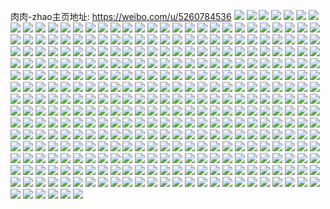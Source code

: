 肉肉-zhao主页地址: https://weibo.com/u/5260784536 
![](https://wx4.sinaimg.cn/mw2000/005K1Inuly1h8wo3w2jd4j30u01t2qc6.jpg) 
![](https://wx4.sinaimg.cn/mw2000/005K1Inuly1h8qx7pps88j30j60j640c.jpg) 
![](https://wx4.sinaimg.cn/mw2000/005K1Inuly1h8oht7bpy7j31w831ce81.jpg) 
![](https://wx4.sinaimg.cn/mw2000/005K1Inuly1h8e8yd5mgyj30u0140tjg.jpg) 
![](https://wx4.sinaimg.cn/mw2000/005K1Inuly1h89llaz0edj31400u0tgi.jpg) 
![](https://wx4.sinaimg.cn/mw2000/005K1Inuly1h89lmd56qvj31400u0wk1.jpg) 
![](https://wx4.sinaimg.cn/mw2000/005K1Inuly1h87c72jlvtj31bf0o7n6r.jpg) 
![](https://wx4.sinaimg.cn/mw2000/005K1Inuly1h7xokqbrfmj30u01t144w.jpg) 
![](https://wx4.sinaimg.cn/mw2000/005K1Inuly1h7q2f9e6u5j30u00u0k20.jpg) 
![](https://wx4.sinaimg.cn/mw2000/005K1Inuly1h7pdeak563j30u0152tej.jpg) 
![](https://wx4.sinaimg.cn/mw2000/005K1Inuly1h7pde9pf0vj30u0140tf8.jpg) 
![](https://wx4.sinaimg.cn/mw2000/005K1Inuly1h7pdebff5xj30u01407b2.jpg) 
![](https://wx4.sinaimg.cn/mw2000/005K1Inuly1h7pdec78l8j30u01407b3.jpg) 
![](https://wx4.sinaimg.cn/mw2000/005K1Inuly1h7kklcncrbj30kw11q45i.jpg) 
![](https://wx4.sinaimg.cn/mw2000/005K1Inuly1h7kklam41oj30u0140ajd.jpg) 
![](https://wx4.sinaimg.cn/mw2000/005K1Inuly1h7kklgqoysj30u00u0wmv.jpg) 
![](https://wx4.sinaimg.cn/mw2000/005K1Inuly1h7kklem3dqj30u00u0ahp.jpg) 
![](https://wx4.sinaimg.cn/mw2000/005K1Inuly1h7j9c57p69j30wr1nsn91.jpg) 
![](https://wx4.sinaimg.cn/mw2000/005K1Inuly1h708eu6pklj31up2rw459.jpg) 
![](https://wx4.sinaimg.cn/mw2000/005K1Inuly1h17a3cc3c0j30u00u0wjz.jpg) 
![](https://wx4.sinaimg.cn/mw2000/005K1Inuly1h17a3cy68pj30u00u0whb.jpg) 
![](https://wx4.sinaimg.cn/mw2000/005K1Inuly1h17a3emu0aj30u00u07bj.jpg) 
![](https://wx4.sinaimg.cn/mw2000/005K1Inuly1h17a3fo7dqj30u00u0wj7.jpg) 
![](https://wx4.sinaimg.cn/mw2000/005K1Inuly1h17a3gm20oj30u00u0wgn.jpg) 
![](https://wx4.sinaimg.cn/mw2000/005K1Inuly1h17a3hwvnlj30u00u07an.jpg) 
![](https://wx4.sinaimg.cn/mw2000/005K1Inuly1gza0zusjh6j30u01400ui.jpg) 
![](https://wx4.sinaimg.cn/mw2000/005K1Inuly1gza0zuzomvj30u0140jt0.jpg) 
![](https://wx4.sinaimg.cn/mw2000/005K1Inuly1gza0ztuqvij30u0140wga.jpg) 
![](https://wx4.sinaimg.cn/mw2000/005K1Inuly1gza0zu2o2oj30u0140dhh.jpg) 
![](https://wx4.sinaimg.cn/mw2000/005K1Inuly1gza0zu9q6yj30u0140gnd.jpg) 
![](https://wx4.sinaimg.cn/mw2000/005K1Inuly1gza0zum3h1j30u0140wg0.jpg) 
![](https://wx4.sinaimg.cn/mw2000/005K1Inuly1gza144iez1j30qo1bwq4x.jpg) 
![](https://wx4.sinaimg.cn/mw2000/005K1Inuly1gza12vovmbj30qo1bx0wg.jpg) 
![](https://wx4.sinaimg.cn/mw2000/005K1Inuly1gza12vaqwoj30qo1b90x5.jpg) 
![](https://wx4.sinaimg.cn/mw2000/005K1Inuly1gx6m664f3aj316o1kwqqq.jpg) 
![](https://wx4.sinaimg.cn/mw2000/005K1Inuly1gx6m5w72izj30u01407hc.jpg) 
![](https://wx4.sinaimg.cn/mw2000/005K1Inuly1gx6m5grho6j30u01407gs.jpg) 
![](https://wx4.sinaimg.cn/mw2000/005K1Inuly1gx6m5qothgj316o1kwx1n.jpg) 
![](https://wx4.sinaimg.cn/mw2000/005K1Inuly1gw6xnb71kij31kw1kwx63.jpg) 
![](https://wx4.sinaimg.cn/mw2000/005K1Inuly1gw6xnrr5lrj31kw1kw1kx.jpg) 
![](https://wx4.sinaimg.cn/mw2000/005K1Inuly1gw6xo86sp9j31kw1kwqt6.jpg) 
![](https://wx4.sinaimg.cn/mw2000/005K1Inuly1gw6xoi0b1qj31hc1hctn4.jpg) 
![](https://wx4.sinaimg.cn/mw2000/005K1Inuly1gw6xonvgwlj31hc1hch09.jpg) 
![](https://wx4.sinaimg.cn/mw2000/005K1Inuly1gw6xouvsf8j31hc1hcaox.jpg) 
![](https://wx4.sinaimg.cn/mw2000/005K1Inuly1gv8b57vz8gj31401jdtos.jpg) 
![](https://wx4.sinaimg.cn/mw2000/005K1Inuly1gv8b5quba1j61kw1kw1dy02.jpg) 
![](https://wx4.sinaimg.cn/mw2000/005K1Inuly1gv8b5g9fs7j61401ny4kp02.jpg) 
![](https://wx4.sinaimg.cn/mw2000/005K1Inuly1gu3ldpqnelj60tz1kbn7102.jpg) 
![](https://wx4.sinaimg.cn/mw2000/005K1Inuly1grzihs3o7fj32ek25u7wk.jpg) 
![](https://wx4.sinaimg.cn/mw2000/005K1Inuly1grzil4pl2zj320026shdt.jpg) 
![](https://wx4.sinaimg.cn/mw2000/005K1Inuly1grziifrt2nj32sp2bb7wk.jpg) 
![](https://wx4.sinaimg.cn/mw2000/005K1Inuly1grzikwk3wnj61403lg7wh02.jpg) 
![](https://wx4.sinaimg.cn/mw2000/005K1Inuly1gpb8qp1mf4j31z41z41kz.jpg) 
![](https://wx4.sinaimg.cn/mw2000/005K1Inuly1gpb8qmwq8mj31z41z4e84.jpg) 
![](https://wx4.sinaimg.cn/mw2000/005K1Inuly1gpb8qrzqkgj31z41z4kjm.jpg) 
![](https://wx4.sinaimg.cn/mw2000/005K1Inuly1gpb8qtofccj31g01g1npe.jpg) 
![](https://wx4.sinaimg.cn/mw2000/005K1Inuly1gpb8qwk6quj31z41z4b2a.jpg) 
![](https://wx4.sinaimg.cn/mw2000/005K1Inuly1gpb8quvz7bj31kw1kwqv5.jpg) 
![](https://wx4.sinaimg.cn/mw2000/005K1Inuly1gpb8qkdogqj31z41z4e83.jpg) 
![](https://wx4.sinaimg.cn/mw2000/005K1Inuly1gpb8qge4mbj31z41z4u0y.jpg) 
![](https://wx4.sinaimg.cn/mw2000/005K1Inuly1gpb8qyv7xuj31kw1hg7wi.jpg) 
![](https://wx4.sinaimg.cn/mw2000/005K1Inuly1gnu9j42mbcj31kw1kw7wi.jpg) 
![](https://wx4.sinaimg.cn/mw2000/005K1Inuly1gnu9jcu9ixj31kw1kwx6q.jpg) 
![](https://wx4.sinaimg.cn/mw2000/005K1Inuly1gnu9jenuwwj31kw1kwqv6.jpg) 
![](https://wx4.sinaimg.cn/mw2000/005K1Inuly1gnu9j6q80dj31kw1kwu0x.jpg) 
![](https://wx4.sinaimg.cn/mw2000/005K1Inuly1gnu9j7wdkbj31kw1jykjl.jpg) 
![](https://wx4.sinaimg.cn/mw2000/005K1Inuly1gnu9ja1ln9j31ee1i4kjl.jpg) 
![](https://wx4.sinaimg.cn/mw2000/005K1Inuly1gnu9jh3p6xj31kw1kwnpe.jpg) 
![](https://wx4.sinaimg.cn/mw2000/005K1Inuly1gnu9jil3hgj31kw1kwkjm.jpg) 
![](https://wx4.sinaimg.cn/mw2000/005K1Inuly1gnu9j591goj316k1kwkjl.jpg) 
![](https://wx4.sinaimg.cn/mw2000/005K1Inuly1gncgmxviexj31400tkasx.jpg) 
![](https://wx4.sinaimg.cn/mw2000/005K1Inuly1gmzomel9lcj31400u0aqu.jpg) 
![](https://wx4.sinaimg.cn/mw2000/005K1Inuly1gmxxpu0agaj30mm0m912k.jpg) 
![](https://wx4.sinaimg.cn/mw2000/005K1Inuly1gmxxpsvm6gj30u00u0qdt.jpg) 
![](https://wx4.sinaimg.cn/mw2000/005K1Inuly1gmxxpsktrzj31kw16okjl.jpg) 
![](https://wx4.sinaimg.cn/mw2000/005K1Inuly1gmxxpqhyphj30u00u0783.jpg) 
![](https://wx4.sinaimg.cn/mw2000/005K1Inuly1gmxxpubevzj313z0qodqe.jpg) 
![](https://wx4.sinaimg.cn/mw2000/005K1Inuly1gmxxptg066j30u00u0qfb.jpg) 
![](https://wx4.sinaimg.cn/mw2000/005K1Inuly1gmxxps3t7xj30u00u0wk7.jpg) 
![](https://wx4.sinaimg.cn/mw2000/005K1Inuly1gmxxptscgwj30u00u0tm8.jpg) 
![](https://wx4.sinaimg.cn/mw2000/005K1Inuly1gmxxprv79vj30u00u049b.jpg) 
![](https://wx4.sinaimg.cn/mw2000/005K1Inuly1gm8kmlpyo4j31070mpqf2.jpg) 
![](https://wx4.sinaimg.cn/mw2000/005K1Inuly1gm8kmgnw99j31kw11y1ky.jpg) 
![](https://wx4.sinaimg.cn/mw2000/005K1Inuly1gm8kmjjuyoj31kw11yb29.jpg) 
![](https://wx4.sinaimg.cn/mw2000/005K1Inuly1gm8kmht68lj31kw11yqv5.jpg) 
![](https://wx4.sinaimg.cn/mw2000/005K1Inuly1gm8kmm8wp9j31ha1314pz.jpg) 
![](https://wx4.sinaimg.cn/mw2000/005K1Inuly1gm8kmirck8j31kw11ye82.jpg) 
![](https://wx4.sinaimg.cn/mw2000/005K1Inuly1gm8kmjy4pej313e0r0wt6.jpg) 
![](https://wx4.sinaimg.cn/mw2000/005K1Inuly1gm8kml56qxj31kw11yu0x.jpg) 
![](https://wx4.sinaimg.cn/mw2000/005K1Inuly1gm8kmkia44j31kw11y4qp.jpg) 
![](https://wx4.sinaimg.cn/mw2000/005K1Inuly1gm52mnjg30j33342bc7wl.jpg) 
![](https://wx4.sinaimg.cn/mw2000/005K1Inuly1gm52ml8g7sj33342bc7wk.jpg) 
![](https://wx4.sinaimg.cn/mw2000/005K1Inuly1gluq241mhpj31z41hcx6p.jpg) 
![](https://wx4.sinaimg.cn/mw2000/005K1Inuly1gluq3tdrh1j31kw11y7wh.jpg) 
![](https://wx4.sinaimg.cn/mw2000/005K1Inuly1gluq2gnpmcj31kw16ou0x.jpg) 
![](https://wx4.sinaimg.cn/mw2000/005K1Inuly1gluq32u64xj31hc202hdu.jpg) 
![](https://wx4.sinaimg.cn/mw2000/005K1Inuly1gluq0ts468j31kw16qkjl.jpg) 
![](https://wx4.sinaimg.cn/mw2000/005K1Inuly1gluq1477t8j31z41i9u0x.jpg) 
![](https://wx4.sinaimg.cn/mw2000/005K1Inuly1gluq0cbesgj31kw16ob2a.jpg) 
![](https://wx4.sinaimg.cn/mw2000/005K1Inuly1gluq3i0m5zj31z41hcx6p.jpg) 
![](https://wx4.sinaimg.cn/mw2000/005K1Inuly1gluq0kt8r7j31kw11yb29.jpg) 
![](https://wx4.sinaimg.cn/mw2000/005K1Inuly1glei0anutxj30u0140n1c.jpg) 
![](https://wx4.sinaimg.cn/mw2000/005K1Inuly1glei07zu9yj31400u07wh.jpg) 
![](https://wx4.sinaimg.cn/mw2000/005K1Inuly1glei0a7k8vj31400u0q5e.jpg) 
![](https://wx4.sinaimg.cn/mw2000/005K1Inuly1glei09qr6lj30u00u0trl.jpg) 
![](https://wx4.sinaimg.cn/mw2000/005K1Inuly1glei01d1ijj32bc334x6q.jpg) 
![](https://wx4.sinaimg.cn/mw2000/005K1Inuly1glei05g7cdj30u00u0ts4.jpg) 
![](https://wx4.sinaimg.cn/mw2000/005K1Inuly1glcnur5a3mj31kw16okjl.jpg) 
![](https://wx4.sinaimg.cn/mw2000/005K1Inuly1glcnuogvt0j31z41hcx6q.jpg) 
![](https://wx4.sinaimg.cn/mw2000/005K1Inuly1glcnupmp0lj31kw0r47wh.jpg) 
![](https://wx4.sinaimg.cn/mw2000/005K1Inuly1gkzvjxxt8dj31kw11yhdt.jpg) 
![](https://wx4.sinaimg.cn/mw2000/005K1Inuly1gkzvk7sqs4j31z41bfqv5.jpg) 
![](https://wx4.sinaimg.cn/mw2000/005K1Inuly1gkzvkhf0txj31kw11yhdt.jpg) 
![](https://wx4.sinaimg.cn/mw2000/005K1Inuly1gk8smx0bcvj31kw16o1ky.jpg) 
![](https://wx4.sinaimg.cn/mw2000/005K1Inuly1gk8sn5h9h5j31e6108hdt.jpg) 
![](https://wx4.sinaimg.cn/mw2000/005K1Inuly1gk8so1cptuj31jk15okjl.jpg) 
![](https://wx4.sinaimg.cn/mw2000/005K1Inuly1gk8sovffetj31kw16o7wi.jpg) 
![](https://wx4.sinaimg.cn/mw2000/005K1Inuly1gk8smlf0moj31kw16o4qq.jpg) 
![](https://wx4.sinaimg.cn/mw2000/005K1Inuly1gk8sogip8rj31kw16o4qq.jpg) 
![](https://wx4.sinaimg.cn/mw2000/005K1Inuly1gk8snfddn7j31kw16okjl.jpg) 
![](https://wx4.sinaimg.cn/mw2000/005K1Inuly1gk8snrqc01j31kw16ox6p.jpg) 
![](https://wx4.sinaimg.cn/mw2000/005K1Inuly1gk8spmjabvj33342bckjn.jpg) 
![](https://wx4.sinaimg.cn/mw2000/005K1Inuly1gk6kb4hlbtj31kw16o1ky.jpg) 
![](https://wx4.sinaimg.cn/mw2000/005K1Inuly1gk2fpkgc6rj31kw11y1kx.jpg) 
![](https://wx4.sinaimg.cn/mw2000/005K1Inuly1gk2fpetl58j31z41bfb1e.jpg) 
![](https://wx4.sinaimg.cn/mw2000/005K1Inuly1gk2fp9f32gj31kw11y1kx.jpg) 
![](https://wx4.sinaimg.cn/mw2000/005K1Inuly1gjqhe2nbh4j31kw16o1ky.jpg) 
![](https://wx4.sinaimg.cn/mw2000/005K1Inuly1gjqhd7hzn5j30u00j043a.jpg) 
![](https://wx4.sinaimg.cn/mw2000/005K1Inuly1gjqhdllm8zj31kw16o4qq.jpg) 
![](https://wx4.sinaimg.cn/mw2000/005K1Inuly1gjqhd9rjuhj30u00u0qdw.jpg) 
![](https://wx4.sinaimg.cn/mw2000/005K1Inuly1gjqhdrcje2j31fg0u00xa.jpg) 
![](https://wx4.sinaimg.cn/mw2000/005K1Inuly1gjqhdqecsoj30u00u0aur.jpg) 
![](https://wx4.sinaimg.cn/mw2000/005K1Inuly1gjhxhfid5wj30p00p0hdt.jpg) 
![](https://wx4.sinaimg.cn/mw2000/005K1Inuly1gjhxhi2yicj30p00p0e81.jpg) 
![](https://wx4.sinaimg.cn/mw2000/005K1Inuly1gjhxhjeqxsj30p00p0npd.jpg) 
![](https://wx4.sinaimg.cn/mw2000/005K1Inuly1gjhxhk6xv5j30p00p0b29.jpg) 
![](https://wx4.sinaimg.cn/mw2000/005K1Inuly1gjhxhlzc2mj30p00p0wzt.jpg) 
![](https://wx4.sinaimg.cn/mw2000/005K1Inuly1gjhxhkxdyvj30p00p0b29.jpg) 
![](https://wx4.sinaimg.cn/mw2000/005K1Inuly1gja8zfbvqcj31kw16ou0x.jpg) 
![](https://wx4.sinaimg.cn/mw2000/005K1Inuly1gja8z91f2rj31kw16oqv5.jpg) 
![](https://wx4.sinaimg.cn/mw2000/005K1Inuly1gja8z9p2eaj31kw16ohdt.jpg) 
![](https://wx4.sinaimg.cn/mw2000/005K1Inuly1gja8zbt4vqj31kw16ohdt.jpg) 
![](https://wx4.sinaimg.cn/mw2000/005K1Inuly1gja8zge9k3j31kw16o7wh.jpg) 
![](https://wx4.sinaimg.cn/mw2000/005K1Inuly1gja8zcqathj31kw16okjl.jpg) 
![](https://wx4.sinaimg.cn/mw2000/005K1Inuly1gja8zdprhlj31kw16ox6p.jpg) 
![](https://wx4.sinaimg.cn/mw2000/005K1Inuly1gja8zegoouj31kw16o7wh.jpg) 
![](https://wx4.sinaimg.cn/mw2000/005K1Inuly1gja8z81sfqj31kw16onpd.jpg) 
![](https://wx4.sinaimg.cn/mw2000/005K1Inuly1gj90x9alkfj30u00u0dvh.jpg) 
![](https://wx4.sinaimg.cn/mw2000/005K1Inuly1gj90x7x0raj30u00u0nce.jpg) 
![](https://wx4.sinaimg.cn/mw2000/005K1Inuly1gj90x8qrjkj30qf0mijwg.jpg) 
![](https://wx4.sinaimg.cn/mw2000/005K1Inuly1gj90x8dkb5j31bl1gxhdt.jpg) 
![](https://wx4.sinaimg.cn/mw2000/005K1Inuly1gj90x8yl5ij30p90oa7g8.jpg) 
![](https://wx4.sinaimg.cn/mw2000/005K1Inuly1gj90vlwmfqj30qo0lhwft.jpg) 
![](https://wx4.sinaimg.cn/mw2000/005K1Inuly1gj1t78wxonj30u00u0anf.jpg) 
![](https://wx4.sinaimg.cn/mw2000/005K1Inuly1gj1t7b8r61j30u00u0tkp.jpg) 
![](https://wx4.sinaimg.cn/mw2000/005K1Inuly1gj1t7dzqhsj30u00u0k5p.jpg) 
![](https://wx4.sinaimg.cn/mw2000/005K1Inuly1gj1t7gwtx6j30u00u0gx6.jpg) 
![](https://wx4.sinaimg.cn/mw2000/005K1Inuly1gig7xqtneoj31kw16ou0x.jpg) 
![](https://wx4.sinaimg.cn/mw2000/005K1Inuly1gieneppjiyj30qo10g42n.jpg) 
![](https://wx4.sinaimg.cn/mw2000/005K1Inuly1giaxm8k069j31f20wtnpd.jpg) 
![](https://wx4.sinaimg.cn/mw2000/005K1Inuly1giaxmcotjzj31ix13i1ky.jpg) 
![](https://wx4.sinaimg.cn/mw2000/005K1Inuly1giaxmb2c2pj31kv16nu0y.jpg) 
![](https://wx4.sinaimg.cn/mw2000/005K1Inuly1gi6b32vu5nj315d1hd7rq.jpg) 
![](https://wx4.sinaimg.cn/mw2000/005K1Inuly1ghyu8eb4asj313k0mc797.jpg) 
![](https://wx4.sinaimg.cn/mw2000/005K1Inuly1ght0b1g83aj31400u0q76.jpg) 
![](https://wx4.sinaimg.cn/mw2000/005K1Inuly1ght0b0l2eqj31400u0q7b.jpg) 
![](https://wx4.sinaimg.cn/mw2000/005K1Inuly1ght0b0z0w2j31400u0dkd.jpg) 
![](https://wx4.sinaimg.cn/mw2000/005K1Inuly1ght0b1xx95j30u00u0h0c.jpg) 
![](https://wx4.sinaimg.cn/mw2000/005K1Inuly1ght0b1o8ybj31400u0gqy.jpg) 
![](https://wx4.sinaimg.cn/mw2000/005K1Inuly1ght0bathwxj30ru0qun3e.jpg) 
![](https://wx4.sinaimg.cn/mw2000/005K1Inuly1ght0b2duuej31kw16onpd.jpg) 
![](https://wx4.sinaimg.cn/mw2000/005K1Inuly1ght0az7ilwj31400u0jye.jpg) 
![](https://wx4.sinaimg.cn/mw2000/005K1Inuly1ght0b07movj31z41hcqv6.jpg) 
![](https://wx4.sinaimg.cn/mw2000/005K1Inuly1ghqoysyumgj30u0190wid.jpg) 
![](https://wx4.sinaimg.cn/mw2000/005K1Inuly1ghhfuxedlzj31ge13oe81.jpg) 
![](https://wx4.sinaimg.cn/mw2000/005K1Inuly1ghdx4md7jfj31400u01dm.jpg) 
![](https://wx4.sinaimg.cn/mw2000/005K1Inuly1ghdx4lgddoj31kw1k27wi.jpg) 
![](https://wx4.sinaimg.cn/mw2000/005K1Inuly1ghcs095surj308c08cdg2.jpg) 
![](https://wx4.sinaimg.cn/mw2000/005K1Inuly1ghbs7h0veaj31kw1cae81.jpg) 
![](https://wx4.sinaimg.cn/mw2000/005K1Inuly1ghbs7hp01lj30tl0q9k48.jpg) 
![](https://wx4.sinaimg.cn/mw2000/005K1Inuly1gh9c3ufu5cj30te190tay.jpg) 
![](https://wx4.sinaimg.cn/mw2000/005K1Inuly1gh5r1d7ucaj30nm0nejtr.jpg) 
![](https://wx4.sinaimg.cn/mw2000/005K1Inuly1gh4r7auzqnj33342bckjm.jpg) 
![](https://wx4.sinaimg.cn/mw2000/005K1Inuly1ggwmvbsp7lj309y09o0ss.jpg) 
![](https://wx4.sinaimg.cn/mw2000/005K1Inuly1ggejpnjdvej31d10za4qp.jpg) 
![](https://wx4.sinaimg.cn/mw2000/005K1Inuly1gg1ffxsiwdj30u014a10t.jpg) 
![](https://wx4.sinaimg.cn/mw2000/005K1Inuly1gfrudanov2j31fd0t44qp.jpg) 
![](https://wx4.sinaimg.cn/mw2000/005K1Inuly1gfhebk9utqj31kw16o1ky.jpg) 
![](https://wx4.sinaimg.cn/mw2000/005K1Inuly1gfhebknl98j30qo0rbju5.jpg) 
![](https://wx4.sinaimg.cn/mw2000/005K1Inuly1gfffh2xtccj30z40rdqkl.jpg) 
![](https://wx4.sinaimg.cn/mw2000/005K1Inuly1gfffh41rxkj311m0w5azk.jpg) 
![](https://wx4.sinaimg.cn/mw2000/005K1Inuly1gfffhea7msj316o157b29.jpg) 
![](https://wx4.sinaimg.cn/mw2000/005K1Inuly1gfffh8osc8j316o10c1kx.jpg) 
![](https://wx4.sinaimg.cn/mw2000/005K1Inuly1gfffh6rwe8j31f814le82.jpg) 
![](https://wx4.sinaimg.cn/mw2000/005K1Inuly1gfffhavae2j31kw16oqv5.jpg) 
![](https://wx4.sinaimg.cn/mw2000/005K1Inuly1gfffii1yrcj33342bchdu.jpg) 
![](https://wx4.sinaimg.cn/mw2000/005K1Inuly1gfffhcf3aej311q1b4b29.jpg) 
![](https://wx4.sinaimg.cn/mw2000/005K1Inuly1gfffila69zj32bc334kjm.jpg) 
![](https://wx4.sinaimg.cn/mw2000/005K1Inuly1gfcmtf2a3qj31401hh1ag.jpg) 
![](https://wx4.sinaimg.cn/mw2000/005K1Inuly1gfcmtfrdjej30tz0pvgyt.jpg) 
![](https://wx4.sinaimg.cn/mw2000/005K1Inuly1gfcmtelryyj30tz0gpq9k.jpg) 
![](https://wx4.sinaimg.cn/mw2000/005K1Inuly1gfcmvqjwipj30qo0y178s.jpg) 
![](https://wx4.sinaimg.cn/mw2000/005K1Inuly1gfcmtfdotvj30tz0akn2a.jpg) 
![](https://wx4.sinaimg.cn/mw2000/005K1Inuly1gfcmte9lgvj30tz06wgot.jpg) 
![](https://wx4.sinaimg.cn/mw2000/005K1Inuly1gfcmtuctgxj33342bc4qp.jpg) 
![](https://wx4.sinaimg.cn/mw2000/005K1Inuly1gfcmtvw535j33342bc1ky.jpg) 
![](https://wx4.sinaimg.cn/mw2000/005K1Inuly1gfcmtt5wzbj33342bcb29.jpg) 
![](https://wx4.sinaimg.cn/mw2000/005K1Inuly1gf3rl02ir8j3150150qtl.jpg) 
![](https://wx4.sinaimg.cn/mw2000/005K1Inuly1gf3rkx14dfj31jk15ox6p.jpg) 
![](https://wx4.sinaimg.cn/mw2000/005K1Inuly1gf3rkzccvtj31jk15okjl.jpg) 
![](https://wx4.sinaimg.cn/mw2000/005K1Inuly1gf3rkxxw21j31jk15ohdu.jpg) 
![](https://wx4.sinaimg.cn/mw2000/005K1Inuly1gf3rkyu70vj31jk15ob2a.jpg) 
![](https://wx4.sinaimg.cn/mw2000/005K1Inuly1gf3rl0gnerj316o0w0qur.jpg) 
![](https://wx4.sinaimg.cn/mw2000/005K1Inuly1gez8gf6ktlj31400u84qp.jpg) 
![](https://wx4.sinaimg.cn/mw2000/005K1Inuly1gerv5lg3tfj30j60j60tj.jpg) 
![](https://wx4.sinaimg.cn/mw2000/005K1Inuly1ger54tgszzj31kw16onpe.jpg) 
![](https://wx4.sinaimg.cn/mw2000/005K1Inuly1ger54ssgztj31kw16ox6q.jpg) 
![](https://wx4.sinaimg.cn/mw2000/005K1Inuly1ger54rscbqj31kw16okjm.jpg) 
![](https://wx4.sinaimg.cn/mw2000/005K1Inuly1ger54o4nf9j31kw16o7wi.jpg) 
![](https://wx4.sinaimg.cn/mw2000/005K1Inuly1ger54qli6gj31kw16o4qr.jpg) 
![](https://wx4.sinaimg.cn/mw2000/005K1Inuly1ger54ugqw6j32bc334qv7.jpg) 
![](https://wx4.sinaimg.cn/mw2000/005K1Inuly1geoir34figj31jk15o4qq.jpg) 
![](https://wx4.sinaimg.cn/mw2000/005K1Inuly1geoir66j8fj31400u0dgx.jpg) 
![](https://wx4.sinaimg.cn/mw2000/005K1Inuly1geoir5tam3j31kw16o4qr.jpg) 
![](https://wx4.sinaimg.cn/mw2000/005K1Inuly1geoir9f0tcj31kw16o4qq.jpg) 
![](https://wx4.sinaimg.cn/mw2000/005K1Inuly1gekvr0xz05j30qo0rm0uv.jpg) 
![](https://wx4.sinaimg.cn/mw2000/005K1Inuly1ge6ycwx0jjj30c70e3wfo.jpg) 
![](https://wx4.sinaimg.cn/mw2000/005K1Inuly1ge55yyb1oqj31400u0b1v.jpg) 
![](https://wx4.sinaimg.cn/mw2000/005K1Inuly1ge567exz26j31z41hcnpe.jpg) 
![](https://wx4.sinaimg.cn/mw2000/005K1Inuly1ge55z0kfh5j31z41hc4qr.jpg) 
![](https://wx4.sinaimg.cn/mw2000/005K1Inuly1ge567ca6g1j31z41c04qq.jpg) 
![](https://wx4.sinaimg.cn/mw2000/005K1Inuly1ge55yzb2o2j31kw1fi4qr.jpg) 
![](https://wx4.sinaimg.cn/mw2000/005K1Inuly1ge5652or2pj31z41hc7wi.jpg) 
![](https://wx4.sinaimg.cn/mw2000/005K1Inuly1ge567d99e1j31z41hcb2a.jpg) 
![](https://wx4.sinaimg.cn/mw2000/005K1Inuly1ge564zu3iaj31hc1z4b2a.jpg) 
![](https://wx4.sinaimg.cn/mw2000/005K1Inuly1ge567e4fzpj31z41hce82.jpg) 
![](https://wx4.sinaimg.cn/mw2000/005K1Inuly1ge3locgmytj308507vglu.jpg) 
![](https://wx4.sinaimg.cn/mw2000/005K1Inuly1ge2vpwvuxzj315o15o1ky.jpg) 
![](https://wx4.sinaimg.cn/mw2000/005K1Inuly1ge2vpon7hhj31mc1mchdt.jpg) 
![](https://wx4.sinaimg.cn/mw2000/005K1Inuly1ge2vprqvn2j31jk15o4qq.jpg) 
![](https://wx4.sinaimg.cn/mw2000/005K1Inuly1ge2vptvrnsj315o15ohdt.jpg) 
![](https://wx4.sinaimg.cn/mw2000/005K1Inuly1ge2vpy9gqoj31jk0v91kx.jpg) 
![](https://wx4.sinaimg.cn/mw2000/005K1Inuly1ge2vpyra09j30qo0ekdhp.jpg) 
![](https://wx4.sinaimg.cn/mw2000/005K1Inuly1gdzgcjadb2j31z41hcx6r.jpg) 
![](https://wx4.sinaimg.cn/mw2000/005K1Inuly1gdzgcfvg43j31z41hc4qq.jpg) 
![](https://wx4.sinaimg.cn/mw2000/005K1Inuly1gdzgckxz3gj33342bcqv5.jpg) 
![](https://wx4.sinaimg.cn/mw2000/005K1Inuly1gdz4pl6dsej30tz09r402.jpg) 
![](https://wx4.sinaimg.cn/mw2000/005K1Inuly1gdwqhnpv3wj31z41hcx6q.jpg) 
![](https://wx4.sinaimg.cn/mw2000/005K1Inuly1gdwqho36g9j30w50roaip.jpg) 
![](https://wx4.sinaimg.cn/mw2000/005K1Inuly1gds50ikyoqj31jk15o1kx.jpg) 
![](https://wx4.sinaimg.cn/mw2000/005K1Inuly1gds50eh2yoj31jk15ohdt.jpg) 
![](https://wx4.sinaimg.cn/mw2000/005K1Inuly1gds50hpbz7j31e011iwre.jpg) 
![](https://wx4.sinaimg.cn/mw2000/005K1Inuly1gds50dob8rj31hc1407wh.jpg) 
![](https://wx4.sinaimg.cn/mw2000/005K1Inuly1gds50ga67fj31jk15oe81.jpg) 
![](https://wx4.sinaimg.cn/mw2000/005K1Inuly1gds50gpywmj31jk15o7uv.jpg) 
![](https://wx4.sinaimg.cn/mw2000/005K1Inuly1gds50hcldjj31jk15o7wh.jpg) 
![](https://wx4.sinaimg.cn/mw2000/005K1Inuly1gds9pz2ietj31jk15o4qp.jpg) 
![](https://wx4.sinaimg.cn/mw2000/005K1Inuly1gds9pwz1ygj312e0ssk8a.jpg) 
![](https://wx4.sinaimg.cn/mw2000/005K1Inuly1gdpj3bc25oj31z41hcx6p.jpg) 
![](https://wx4.sinaimg.cn/mw2000/005K1Inuly1gdnfe4h57mj30j60j6dhh.jpg) 
![](https://wx4.sinaimg.cn/mw2000/005K1Inuly1gdka8tz8jrj31z41btnpe.jpg) 
![](https://wx4.sinaimg.cn/mw2000/005K1Inuly1gdka8xrblyj31900xs1kx.jpg) 
![](https://wx4.sinaimg.cn/mw2000/005K1Inuly1gdka8pn7vbj31w01hoe82.jpg) 
![](https://wx4.sinaimg.cn/mw2000/005K1Inuly1gdka7q49c8j315o1jkb2a.jpg) 
![](https://wx4.sinaimg.cn/mw2000/005K1Inuly1gdka8jvqodj31hc1z41kz.jpg) 
![](https://wx4.sinaimg.cn/mw2000/005K1Inuly1gdka7w198pj315o1jkx6q.jpg) 
![](https://wx4.sinaimg.cn/mw2000/005K1Inuly1gdka8c2cmpj31hc1z4u0z.jpg) 
![](https://wx4.sinaimg.cn/mw2000/005K1Inuly1gdka94hq0ij31z41hhu0y.jpg) 
![](https://wx4.sinaimg.cn/mw2000/005K1Inuly1gdka831uipj31z41hcqv6.jpg) 
![](https://wx4.sinaimg.cn/mw2000/005K1Inuly1gdgphldwtaj31hc140wzd.jpg) 
![](https://wx4.sinaimg.cn/mw2000/005K1Inuly1gdddpka3csj30jg0jgt8u.jpg) 
![](https://wx4.sinaimg.cn/mw2000/005K1Inuly1gdaqsp9q0lj31402q8b2a.jpg) 
![](https://wx4.sinaimg.cn/mw2000/005K1Inuly1gdaqsndoirj31402i4qv5.jpg) 
![](https://wx4.sinaimg.cn/mw2000/005K1Inuly1gdaqsm0rt5j31402bchdu.jpg) 
![](https://wx4.sinaimg.cn/mw2000/005K1Inuly1gd9mwce3uoj31z41hc4qr.jpg) 
![](https://wx4.sinaimg.cn/mw2000/005K1Inuly1gd9mwhjjwfj31z41hcnpe.jpg) 
![](https://wx4.sinaimg.cn/mw2000/005K1Inuly1gd9mwgtndsj31z41hc4qr.jpg) 
![](https://wx4.sinaimg.cn/mw2000/005K1Inuly1gd9mwfum4zj31z41hc1kz.jpg) 
![](https://wx4.sinaimg.cn/mw2000/005K1Inuly1gd9mwdmgt4j31z41hc1l0.jpg) 
![](https://wx4.sinaimg.cn/mw2000/005K1Inuly1gd9mweioqaj31z41hcqv6.jpg) 
![](https://wx4.sinaimg.cn/mw2000/005K1Inuly1gd42k1efpzj301u01mmwx.jpg) 
![](https://wx4.sinaimg.cn/mw2000/005K1Inuly1gd3mmjj3fuj314035ikjm.jpg) 
![](https://wx4.sinaimg.cn/mw2000/005K1Inuly1gd3mmdr6lrj31001z4qv5.jpg) 
![](https://wx4.sinaimg.cn/mw2000/005K1Inuly1gd3mmiksjtj31402i4hdv.jpg) 
![](https://wx4.sinaimg.cn/mw2000/005K1Inuly1gd3ore8oi3j31402i4npe.jpg) 
![](https://wx4.sinaimg.cn/mw2000/005K1Inuly1gd3orflp7fj31403c4b2b.jpg) 
![](https://wx4.sinaimg.cn/mw2000/005K1Inuly1gd3orgiuktj31402i4x6q.jpg) 
![](https://wx4.sinaimg.cn/mw2000/005K1Inuly1gd3mmhi8z8j31402i4e83.jpg) 
![](https://wx4.sinaimg.cn/mw2000/005K1Inuly1gd3mmemaazj31402i4b2a.jpg) 
![](https://wx4.sinaimg.cn/mw2000/005K1Inuly1gd3mmghu5wj31402i4x6q.jpg) 
![](https://wx4.sinaimg.cn/mw2000/005K1Inuly1gd2xd2l8xgj31z41hc1ky.jpg) 
![](https://wx4.sinaimg.cn/mw2000/005K1Inuly1gd2xd49oezj32ea35snpd.jpg) 
![](https://wx4.sinaimg.cn/mw2000/005K1Inuly1gd2xd3i4ojj315o1jkhdt.jpg) 
![](https://wx4.sinaimg.cn/mw2000/005K1Inuly1gd1rv7b0h1j31t00u0dma.jpg) 
![](https://wx4.sinaimg.cn/mw2000/005K1Inuly1gd1rv5z4d1j31t00u0kjl.jpg) 
![](https://wx4.sinaimg.cn/mw2000/005K1Inuly1gd1rv5he9mj31t00u0x1m.jpg) 
![](https://wx4.sinaimg.cn/mw2000/005K1Inuly1gd1rv6p5awj31t00u0qkq.jpg) 
![](https://wx4.sinaimg.cn/mw2000/005K1Inuly1gd1rv6citqj31t00u0tmn.jpg) 
![](https://wx4.sinaimg.cn/mw2000/005K1Inuly1gd1rv58fdbj31t00u0aib.jpg) 
![](https://wx4.sinaimg.cn/mw2000/005K1Inuly1gd0haxrza9j31uk1z4b2b.jpg) 
![](https://wx4.sinaimg.cn/mw2000/005K1Inuly1gd0j7oxc8mj31hc1z4npf.jpg) 
![](https://wx4.sinaimg.cn/mw2000/005K1Inuly1gd0k8no1vmj31z41gjnpe.jpg) 
![](https://wx4.sinaimg.cn/mw2000/005K1Inuly1gcfyoa2ewyj30u00u0dwi.jpg) 
![](https://wx4.sinaimg.cn/mw2000/005K1Inuly1gcfyoaoufjj30qo0sxju8.jpg) 
![](https://wx4.sinaimg.cn/mw2000/005K1Inuly1gcfyoacxw8j30u00u0tq7.jpg) 
![](https://wx4.sinaimg.cn/mw2000/005K1Inuly1gcfyobrmm6j30qo16swme.jpg) 
![](https://wx4.sinaimg.cn/mw2000/005K1Inuly1gcfyod9h22j30u00u07sg.jpg) 
![](https://wx4.sinaimg.cn/mw2000/005K1Inuly1gcfyo9st76j30tz08un0d.jpg) 
![](https://wx4.sinaimg.cn/mw2000/005K1Inuly1gbigelfu2uj30tz0uhk3k.jpg) 
![](https://wx4.sinaimg.cn/mw2000/005K1Inuly1gbigelsrplj30tz0rd4bp.jpg) 
![](https://wx4.sinaimg.cn/mw2000/005K1Inuly1gbigem69l5j30tw0vy7lh.jpg) 
![](https://wx4.sinaimg.cn/mw2000/005K1Inuly1garmbqymfmj30u00u0wp8.jpg) 
![](https://wx4.sinaimg.cn/mw2000/005K1Inuly1gagdlhjm7ej31400s5qc3.jpg) 
![](https://wx4.sinaimg.cn/mw2000/005K1Inuly1gagdlhpk8vj30tz06zwhy.jpg) 
![](https://wx4.sinaimg.cn/mw2000/005K1Inuly1gagdlhxttqj30tz1yik84.jpg) 
![](https://wx4.sinaimg.cn/mw2000/005K1Inuly1gagdliiwj8j30tz0a2gpu.jpg) 
![](https://wx4.sinaimg.cn/mw2000/005K1Inuly1gagdlic3y5j30tz0xvk7f.jpg) 
![](https://wx4.sinaimg.cn/mw2000/005K1Inuly1gagdmys7gyj30u00r7guo.jpg) 
![](https://wx4.sinaimg.cn/mw2000/005K1Inuly1gagdum8domj314016gwxr.jpg) 
![](https://wx4.sinaimg.cn/mw2000/005K1Inuly1gagduxfatwj30qo0u478a.jpg) 
![](https://wx4.sinaimg.cn/mw2000/005K1Inuly1gagduphouzj30c80c6409.jpg) 
![](https://wx4.sinaimg.cn/mw2000/005K1Inuly1gadxjdmwpwj30u0140wvb.jpg) 
![](https://wx4.sinaimg.cn/mw2000/005K1Inuly1g9mkeestgbj317p0u0gs9.jpg) 
![](https://wx4.sinaimg.cn/mw2000/005K1Inuly1g9mkee51u0j30u0140427.jpg) 
![](https://wx4.sinaimg.cn/mw2000/005K1Inuly1g9mkef3g4bj30u00u0q6e.jpg) 
![](https://wx4.sinaimg.cn/mw2000/005K1Inuly1g84pwtgubaj31400u0jvq.jpg) 
![](https://wx4.sinaimg.cn/mw2000/005K1Inuly1g84pwu36ofj31400u0aff.jpg) 
![](https://wx4.sinaimg.cn/mw2000/005K1Inuly1g84pwupzgfj31400u00yw.jpg) 
![](https://wx4.sinaimg.cn/mw2000/005K1Inuly1g7ov98vh62j33342bce82.jpg) 
![](https://wx4.sinaimg.cn/mw2000/005K1Inuly1g7ovazv0wvj33342bc4qr.jpg) 
![](https://wx4.sinaimg.cn/mw2000/005K1Inuly1g7ovab6aaej33342bc1l0.jpg) 
![](https://wx4.sinaimg.cn/mw2000/005K1Inuly1g7ovanqmz5j33342bce82.jpg) 
![](https://wx4.sinaimg.cn/mw2000/005K1Inuly1g7ovb9qjzrj33342bc7wk.jpg) 
![](https://wx4.sinaimg.cn/mw2000/005K1Inuly1g7ovb4du00j33342bcu0y.jpg) 
![](https://wx4.sinaimg.cn/mw2000/005K1Inuly1g7niwj2f9sj31400u0tcp.jpg) 
![](https://wx4.sinaimg.cn/mw2000/005K1Inuly1g7niwkpepxj31400u0jws.jpg) 
![](https://wx4.sinaimg.cn/mw2000/005K1Inuly1g7niwk34quj30u014owjs.jpg) 
![](https://wx4.sinaimg.cn/mw2000/005K1Inuly1g6e2vsc640j30u00u0h85.jpg) 
![](https://wx4.sinaimg.cn/mw2000/005K1Inuly1g6e2vstjw8j30u00u0b19.jpg) 
![](https://wx4.sinaimg.cn/mw2000/005K1Inuly1g6e2vs329pj30u00u0b1g.jpg) 
![](https://wx4.sinaimg.cn/mw2000/005K1Inuly1g6e2uucnbvj30u00u0zqf.jpg) 
![](https://wx4.sinaimg.cn/mw2000/005K1Inuly1g6e2w3ws2sj30u00u0e48.jpg) 
![](https://wx4.sinaimg.cn/mw2000/005K1Inuly1g6e2w8wv1tj30qo0thn1x.jpg) 
![](https://wx4.sinaimg.cn/mw2000/005K1Inuly1g6e2yvt9ywj32bc3344qq.jpg) 
![](https://wx4.sinaimg.cn/mw2000/005K1Inuly1g6e2ywcevoj30u00u0wv2.jpg) 
![](https://wx4.sinaimg.cn/mw2000/005K1Inuly1g6e2ywtujmj30u00u0x6d.jpg) 
![](https://wx4.sinaimg.cn/mw2000/005K1Inuly1g69hcws1tyj30u0140b29.jpg) 
![](https://wx4.sinaimg.cn/mw2000/005K1Inuly1g69hcx36oej30u01t0jsy.jpg) 
![](https://wx4.sinaimg.cn/mw2000/005K1Inuly1g61f2bcd7gj33342bce82.jpg) 
![](https://wx4.sinaimg.cn/mw2000/005K1Inuly1g5wzxym7atj30u00rfnoy.jpg) 
![](https://wx4.sinaimg.cn/mw2000/005K1Inuly1g5wzxzcrgyj30u00u0x17.jpg) 
![](https://wx4.sinaimg.cn/mw2000/005K1Inuly1g5wzxzw1qwj30u00u04n6.jpg) 
![](https://wx4.sinaimg.cn/mw2000/005K1Inuly1g5wzy19orqj30u00u0e3n.jpg) 
![](https://wx4.sinaimg.cn/mw2000/005K1Inuly1g5wzy1jxo0j30u00u0njv.jpg) 
![](https://wx4.sinaimg.cn/mw2000/005K1Inuly1g5wzy1reqwj318g18g7ci.jpg) 
![](https://wx4.sinaimg.cn/mw2000/005K1Inuly1g4sustfgrpj31hc0u0dxo.jpg) 
![](https://wx4.sinaimg.cn/mw2000/005K1Inuly1g4p9acof3bj31hc0u0qp1.jpg) 
![](https://wx4.sinaimg.cn/mw2000/005K1Inuly1g4mq62d37gj31hc0u0jx6.jpg) 
![](https://wx4.sinaimg.cn/mw2000/005K1Inuly1g45lrhsihej30u00u0kbl.jpg) 
![](https://wx4.sinaimg.cn/mw2000/005K1Inuly1g3x63llez7j337k2eou0x.jpg) 
![](https://wx4.sinaimg.cn/mw2000/005K1Inuly1g3w2h16w10j30u00u0q92.jpg) 
![](https://wx4.sinaimg.cn/mw2000/005K1Inuly1g3w2h05secj30u00u0dlr.jpg) 
![](https://wx4.sinaimg.cn/mw2000/005K1Inuly1g3w2h3wglnj30u01hc7wh.jpg) 
